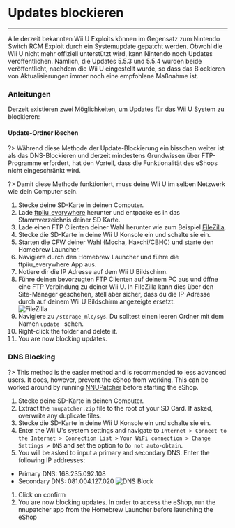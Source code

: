 # Updates blockieren
---
Alle derzeit bekannten Wii U Exploits können im Gegensatz zum Nintendo Switch RCM Exploit durch ein Systemupdate gepatcht werden. Obwohl die Wii U nicht mehr offiziell unterstützt wird, kann Nintendo noch Updates veröffentlichen. Nämlich, die Updates 5.5.3 und 5.5.4 wurden beide veröffentlicht, nachdem die Wii U eingestellt wurde, so dass das Blockieren von Aktualisierungen immer noch eine empfohlene Maßnahme ist.

### Anleitungen

Derzeit existieren zwei Möglichkeiten, um Updates für das Wii U System zu blockieren:
<!-- tabs:start -->

#### **Update-Ordner löschen**
?> Während diese Methode der Update-Blockierung ein bisschen weiter ist als das DNS-Blockieren und derzeit mindestens Grundwissen über FTP-Programme erfordert, hat den Vorteil, dass die Funktionalität des eShops nicht eingeschränkt wird.

?> Damit diese Methode funktioniert, muss deine Wii U im selben Netzwerk wie dein Computer sein.
1. Stecke deine SD-Karte in deinen Computer.
1. Lade [ftpiiu_everywhere](http://wiiubru.com/appstore/zips/fpiiu-cbhc.zip) herunter und entpacke es in das Stammverzeichnis deiner SD Karte.
1. Lade einen FTP Clienten deiner Wahl herunter wie zum Beispiel [FileZilla](https://filezilla-project.org/download.php?show_all=1).
1. Stecke die SD-Karte in deine Wii U Konsole ein und schalte sie ein.
1. Starten die CFW deiner Wahl (Mocha, Haxchi/CBHC) und starte den Homebrew Launcher.
1. Navigiere durch den Homebrew Launcher und führe die ftpiiu_everywhere App aus.
1. Notiere dir die IP Adresse auf dem Wii U Bildschirm.
1. Führe deinen bevorzugten FTP Clienten auf deinem PC aus und öffne eine FTP Verbindung zu deiner Wii U. In FileZilla kann dies über den Site-Manager geschehen, stell aber sicher, dass du die IP-Adresse durch auf deinem Wii U Bildschirm angezeigte ersetzt: <br><img src="docs/assets/img/FTP.png" alt="FileZilla" />
1. Navigiere zu `/storage_mlc/sys`. Du solltest einen leeren Ordner mit dem Namen `update ` sehen.
1. Right-click the folder and delete it.
1. You are now blocking updates.

### **DNS Blocking**
?> This method is the easier method and is recommended to less advanced users. It does, however, prevent the eShop from working. This can be worked around by running [NNUPatcher](http://www.wiiubru.com/appstore/zips/nnupatcher.zip) before starting the eShop.
1. Stecke deine SD-Karte in deinen Computer.
1. Extract the `nnupatcher.zip` file to the root of your SD Card. If asked, overwrite any duplicate files.
1. Stecke die SD-Karte in deine Wii U Konsole ein und schalte sie ein.
1. Enter the Wii U's system settings and navigate to `Internet > Connect to the Internet > Connection List >` `Your WiFi connection > Change Settings > DNS` and set the option to `Do not auto-obtain`.
1. You will be asked to input a primary and secondary DNS. Enter the following IP addresses:
 - Primary DNS: 168.235.092.108
 - Secondary DNS: 081.004.127.020 <img src="docs/assets/img/DNS.png" alt="DNS Block" />
1. Click on confirm
1. You are now blocking updates. In order to access the eShop, run the nnupatcher app from the Homebrew Launcher before launching the eShop


<!-- tabs:end -->